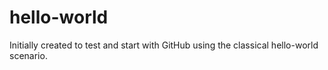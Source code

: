 # hello-world
Initially created to test and start with GitHub using the classical hello-world scenario.
